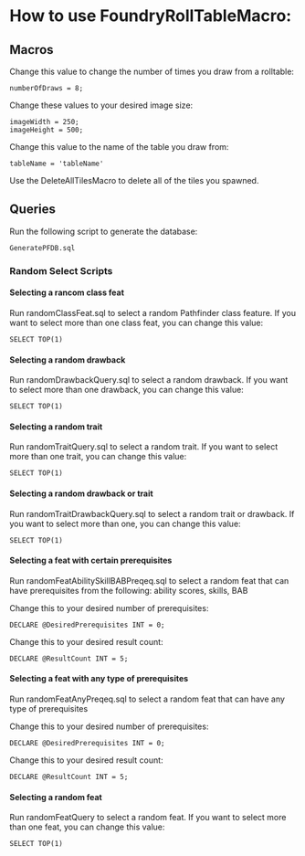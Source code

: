 # How to use FoundryRollTableMacro:

## Macros

Change this value to change the number of times you draw from a rolltable:

    numberOfDraws = 8;
	
Change these values to your desired image size:

    imageWidth = 250;
    imageHeight = 500;
	
Change this value to the name of the table you draw from:

    tableName = 'tableName'
	
Use the DeleteAllTilesMacro to delete all of the tiles you spawned.

## Queries

Run the following script to generate the database:

    GeneratePFDB.sql
	
### Random Select Scripts

#### Selecting a rancom class feat

Run randomClassFeat.sql to select a random Pathfinder class feature.
If you want to select more than one class feat, you can change this value:

    SELECT TOP(1)
	
#### Selecting a random drawback

Run randomDrawbackQuery.sql to select a random drawback.
If you want to select more than one drawback, you can change this value:

    SELECT TOP(1)
	
#### Selecting a random trait

Run randomTraitQuery.sql to select a random trait.
If you want to select more than one trait, you can change this value:

    SELECT TOP(1)
	
#### Selecting a random drawback or trait

Run randomTraitDrawbackQuery.sql to select a random trait or drawback.
If you want to select more than one, you can change this value:

    SELECT TOP(1)
	
#### Selecting a feat with certain prerequisites

Run randomFeatAbilitySkillBABPreqeq.sql to select a random feat that can have prerequisites from the following: ability scores, skills, BAB

Change this to your desired number of prerequisites:

    DECLARE @DesiredPrerequisites INT = 0;
	
Change this to your desired result count:
 
    DECLARE @ResultCount INT = 5;
	
#### Selecting a feat with any type of prerequisites

Run randomFeatAnyPreqeq.sql to select a random feat that can have any type of prerequisites

Change this to your desired number of prerequisites:

    DECLARE @DesiredPrerequisites INT = 0;
	
Change this to your desired result count:
 
    DECLARE @ResultCount INT = 5;
	
#### Selecting a random feat

Run randomFeatQuery to select a random feat. 
If you want to select more than one feat, you can change this value:

    SELECT TOP(1)
